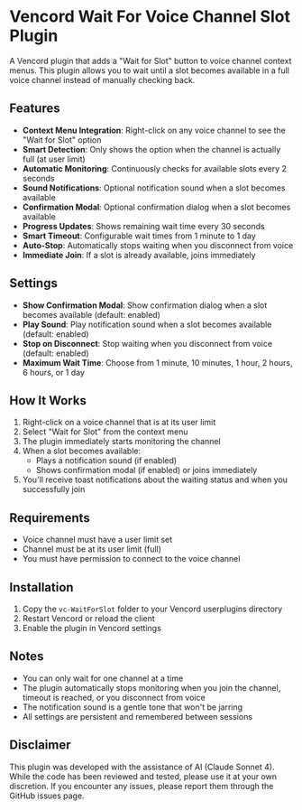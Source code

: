 # Vencord Wait For Voice Channel Slot Plugin

A Vencord plugin that adds a "Wait for Slot" button to voice channel context menus. This plugin allows you to wait until a slot becomes available in a full voice channel instead of manually checking back.

## Features

- **Context Menu Integration**: Right-click on any voice channel to see the "Wait for Slot" option
- **Smart Detection**: Only shows the option when the channel is actually full (at user limit)
- **Automatic Monitoring**: Continuously checks for available slots every 2 seconds
- **Sound Notifications**: Optional notification sound when a slot becomes available
- **Confirmation Modal**: Optional confirmation dialog when a slot becomes available
- **Progress Updates**: Shows remaining wait time every 30 seconds
- **Smart Timeout**: Configurable wait times from 1 minute to 1 day
- **Auto-Stop**: Automatically stops waiting when you disconnect from voice
- **Immediate Join**: If a slot is already available, joins immediately

## Settings

- **Show Confirmation Modal**: Show confirmation dialog when a slot becomes available (default: enabled)
- **Play Sound**: Play notification sound when a slot becomes available (default: enabled)
- **Stop on Disconnect**: Stop waiting when you disconnect from voice (default: enabled)
- **Maximum Wait Time**: Choose from 1 minute, 10 minutes, 1 hour, 2 hours, 6 hours, or 1 day

## How It Works

1. Right-click on a voice channel that is at its user limit
2. Select "Wait for Slot" from the context menu
3. The plugin immediately starts monitoring the channel
4. When a slot becomes available:
   - Plays a notification sound (if enabled)
   - Shows confirmation modal (if enabled) or joins immediately
5. You'll receive toast notifications about the waiting status and when you successfully join

## Requirements

- Voice channel must have a user limit set
- Channel must be at its user limit (full)
- You must have permission to connect to the voice channel

## Installation

1. Copy the `vc-WaitForSlot` folder to your Vencord userplugins directory
2. Restart Vencord or reload the client
3. Enable the plugin in Vencord settings

## Notes

- You can only wait for one channel at a time
- The plugin automatically stops monitoring when you join the channel, timeout is reached, or you disconnect from voice
- The notification sound is a gentle tone that won't be jarring
- All settings are persistent and remembered between sessions

## Disclaimer

This plugin was developed with the assistance of AI (Claude Sonnet 4). While the code has been reviewed and tested, please use it at your own discretion. If you encounter any issues, please report them through the GitHub issues page.

